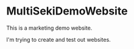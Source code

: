 # MultiSekiDemoWebsite
This is a marketing demo website.

I'm trying to create and test out websites.
